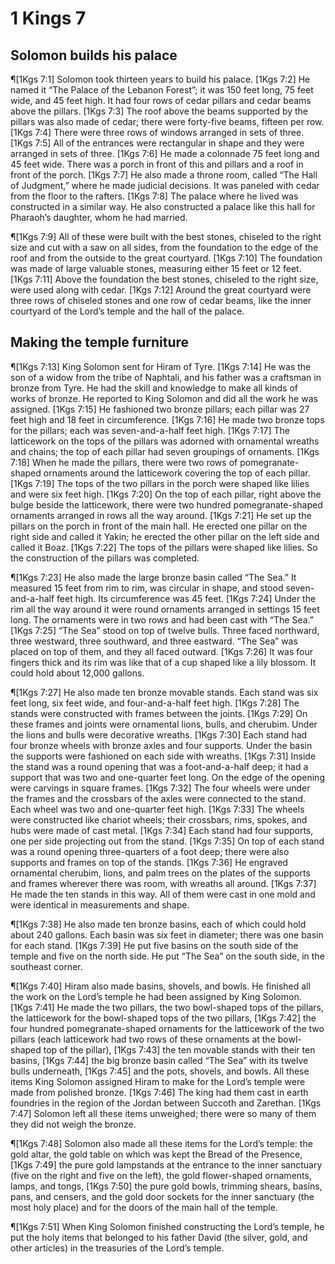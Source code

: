 # 1 Kings 7

## Solomon builds his palace
¶[1Kgs 7:1] Solomon took thirteen years to build his palace.
[1Kgs 7:2] He named it “The Palace of the Lebanon Forest”; it was 150 feet long, 75 feet wide, and 45 feet high. It had four rows of cedar pillars and cedar beams above the pillars.
[1Kgs 7:3] The roof above the beams supported by the pillars was also made of cedar; there were forty-five beams, fifteen per row.
[1Kgs 7:4] There were three rows of windows arranged in sets of three.
[1Kgs 7:5] All of the entrances were rectangular in shape and they were arranged in sets of three.
[1Kgs 7:6] He made a colonnade 75 feet long and 45 feet wide. There was a porch in front of this and pillars and a roof in front of the porch.
[1Kgs 7:7] He also made a throne room, called “The Hall of Judgment,” where he made judicial decisions. It was paneled with cedar from the floor to the rafters.
[1Kgs 7:8] The palace where he lived was constructed in a similar way. He also constructed a palace like this hall for Pharaoh’s daughter, whom he had married.

¶[1Kgs 7:9] All of these were built with the best stones, chiseled to the right size and cut with a saw on all sides, from the foundation to the edge of the roof and from the outside to the great courtyard.
[1Kgs 7:10] The foundation was made of large valuable stones, measuring either 15 feet or 12 feet.
[1Kgs 7:11] Above the foundation the best stones, chiseled to the right size, were used along with cedar.
[1Kgs 7:12] Around the great courtyard were three rows of chiseled stones and one row of cedar beams, like the inner courtyard of the Lord’s temple and the hall of the palace.

## Making the temple furniture
¶[1Kgs 7:13] King Solomon sent for Hiram of Tyre.
[1Kgs 7:14] He was the son of a widow from the tribe of Naphtali, and his father was a craftsman in bronze from Tyre. He had the skill and knowledge to make all kinds of works of bronze. He reported to King Solomon and did all the work he was assigned.
[1Kgs 7:15] He fashioned two bronze pillars; each pillar was 27 feet high and 18 feet in circumference.
[1Kgs 7:16] He made two bronze tops for the pillars; each was seven-and-a-half feet high.
[1Kgs 7:17] The latticework on the tops of the pillars was adorned with ornamental wreaths and chains; the top of each pillar had seven groupings of ornaments.
[1Kgs 7:18] When he made the pillars, there were two rows of pomegranate-shaped ornaments around the latticework covering the top of each pillar.
[1Kgs 7:19] The tops of the two pillars in the porch were shaped like lilies and were six feet high.
[1Kgs 7:20] On the top of each pillar, right above the bulge beside the latticework, there were two hundred pomegranate-shaped ornaments arranged in rows all the way around.
[1Kgs 7:21] He set up the pillars on the porch in front of the main hall. He erected one pillar on the right side and called it Yakin; he erected the other pillar on the left side and called it Boaz.
[1Kgs 7:22] The tops of the pillars were shaped like lilies. So the construction of the pillars was completed.

¶[1Kgs 7:23] He also made the large bronze basin called “The Sea.” It measured 15 feet from rim to rim, was circular in shape, and stood seven-and-a-half feet high. Its circumference was 45 feet.
[1Kgs 7:24] Under the rim all the way around it were round ornaments arranged in settings 15 feet long. The ornaments were in two rows and had been cast with “The Sea.”
[1Kgs 7:25] “The Sea” stood on top of twelve bulls. Three faced northward, three westward, three southward, and three eastward. “The Sea” was placed on top of them, and they all faced outward.
[1Kgs 7:26] It was four fingers thick and its rim was like that of a cup shaped like a lily blossom. It could hold about 12,000 gallons.

¶[1Kgs 7:27] He also made ten bronze movable stands. Each stand was six feet long, six feet wide, and four-and-a-half feet high.
[1Kgs 7:28] The stands were constructed with frames between the joints.
[1Kgs 7:29] On these frames and joints were ornamental lions, bulls, and cherubim. Under the lions and bulls were decorative wreaths.
[1Kgs 7:30] Each stand had four bronze wheels with bronze axles and four supports. Under the basin the supports were fashioned on each side with wreaths.
[1Kgs 7:31] Inside the stand was a round opening that was a foot-and-a-half deep; it had a support that was two and one-quarter feet long. On the edge of the opening were carvings in square frames.
[1Kgs 7:32] The four wheels were under the frames and the crossbars of the axles were connected to the stand. Each wheel was two and one-quarter feet high.
[1Kgs 7:33] The wheels were constructed like chariot wheels; their crossbars, rims, spokes, and hubs were made of cast metal.
[1Kgs 7:34] Each stand had four supports, one per side projecting out from the stand.
[1Kgs 7:35] On top of each stand was a round opening three-quarters of a foot deep; there were also supports and frames on top of the stands.
[1Kgs 7:36] He engraved ornamental cherubim, lions, and palm trees on the plates of the supports and frames wherever there was room, with wreaths all around.
[1Kgs 7:37] He made the ten stands in this way. All of them were cast in one mold and were identical in measurements and shape.

¶[1Kgs 7:38] He also made ten bronze basins, each of which could hold about 240 gallons. Each basin was six feet in diameter; there was one basin for each stand.
[1Kgs 7:39] He put five basins on the south side of the temple and five on the north side. He put “The Sea” on the south side, in the southeast corner.

¶[1Kgs 7:40] Hiram also made basins, shovels, and bowls. He finished all the work on the Lord’s temple he had been assigned by King Solomon.
[1Kgs 7:41] He made the two pillars, the two bowl-shaped tops of the pillars, the latticework for the bowl-shaped tops of the two pillars,
[1Kgs 7:42] the four hundred pomegranate-shaped ornaments for the latticework of the two pillars (each latticework had two rows of these ornaments at the bowl-shaped top of the pillar),
[1Kgs 7:43] the ten movable stands with their ten basins,
[1Kgs 7:44] the big bronze basin called “The Sea” with its twelve bulls underneath,
[1Kgs 7:45] and the pots, shovels, and bowls. All these items King Solomon assigned Hiram to make for the Lord’s temple were made from polished bronze.
[1Kgs 7:46] The king had them cast in earth foundries in the region of the Jordan between Succoth and Zarethan.
[1Kgs 7:47] Solomon left all these items unweighed; there were so many of them they did not weigh the bronze.

¶[1Kgs 7:48] Solomon also made all these items for the Lord’s temple: the gold altar, the gold table on which was kept the Bread of the Presence,
[1Kgs 7:49] the pure gold lampstands at the entrance to the inner sanctuary (five on the right and five on the left), the gold flower-shaped ornaments, lamps, and tongs,
[1Kgs 7:50] the pure gold bowls, trimming shears, basins, pans, and censers, and the gold door sockets for the inner sanctuary (the most holy place) and for the doors of the main hall of the temple.

¶[1Kgs 7:51] When King Solomon finished constructing the Lord’s temple, he put the holy items that belonged to his father David (the silver, gold, and other articles) in the treasuries of the Lord’s temple.

